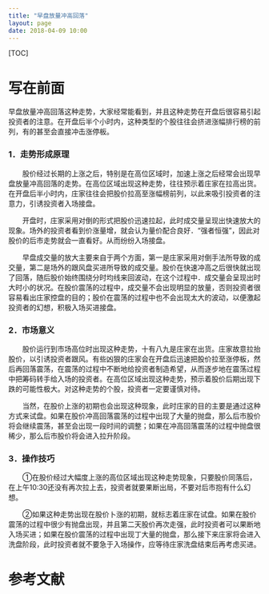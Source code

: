 ```yaml
---
title: "早盘放量冲高回落"
layout: page
date: 2018-04-09 10:00
---
```

[TOC]

# 写在前面
早盘放量冲高回落这种走势，大家经常能看到，并且这种走势在开盘后很容易引起投资者的注意。在开盘后半个小时内，这种类型的个股往往会挤进涨幅排行榜的前列，有的甚至会直接冲击涨停板。

### 1．走势形成原理
　　股价经过长期的上涨之后，特别是在高位区域时，加速上涨之后经常会出现早盘放量冲高回落的走势。在高位区域出现这种走势，往往预示着庄家在拉高出货。在开盘后半小时内，庄家往往会把股价拉高至涨幅榜前列，以此来吸引投资者的注意力，引诱投资者入场接盘。

　　开盘时，庄家采用对倒的形式把股价迅速拉起，此时成交量呈现出快速放大的现象。场外的投资者看到价涨量增，就会认为量价配合良好．“强者恒强”，因此对股价的后市走势就会一直看好。从而纷纷入场接盘。

　　早盘成交量的放大主要来自于两个方面，第一是庄家采用对倒手法所导致的成交量，第二是场外的跟风盘买进所导致的成交量。股价在快速冲高之后很快就出现了回落，随后股价始终围绕分时均线来回波动，在这个过程中．成交量会呈现出时大时小的状况。在股价震荡的过程中，成交量不会出现明显的放量，否则投资者很容易看出庄家控盘的目的；股价在震荡的过程中也不会出现太大的波动，以便激起投资者的幻想，积极入场买进接盘。
### 2．市场意义
　　股价运行到市场高位时出现这种走势，十有八九是庄家在出货。庄家故意拉抬股价，以引诱投资者跟风。有些凶狠的庄家会在开盘后迅速把股价拉至涨停板，然后再回落震荡，在震荡的过程中不断地给投资者制造希望，从而逐步地在震荡过程中把筹码转手给入场的投资者。在高位区域出现这种走势，预示着股价后期出现下跌的可能性极大。对这种走势的个股，投资者一定要谨慎对待。

　　当然，在股价上涨的初期也会出现这种现象，此时庄家的目的主要是通过这种方式来试盘。如果在股价冲高回落震荡的过程中出现了大量的抛盘，那么后市股价将会继续震荡，甚至会出现一段时间的调整；如果在冲高回落震荡的过程中抛盘很稀少，那么后市股价将会进入拉升阶段。
### 3．操作技巧
　　①在股价经过大幅度上涨的高位区域出现这种走势现象，只要股价同落后，在上午10:30还没有再次拉上去，投资者就要果断出局，不要对后市抱有什么幻想。

　　②如果这种走势出现在股价卜涨的初期，就标志着庄家在试盘。如果在股价震荡的过程中很少有抛盘出现，并且第二天股价再次走强，此时投资者可以果断地入场买进；如果在股价震荡的过程中出现丁大量的抛盘，那么接下来庄家将会进入洗盘阶段，此时投资者就不要急于入场操作，应等待庄家洗盘结束后再考虑买进。


# 参考文献